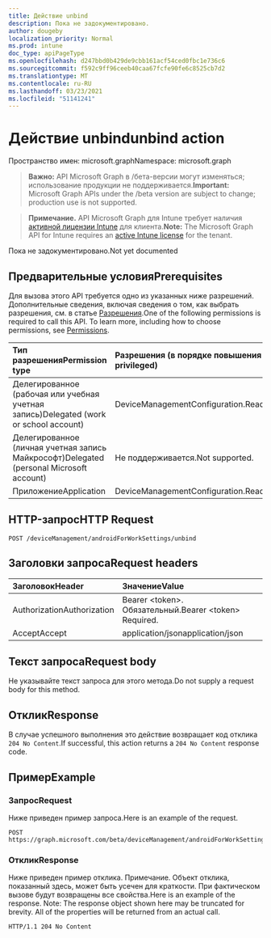 ```yaml
---
title: Действие unbind
description: Пока не задокументировано.
author: dougeby
localization_priority: Normal
ms.prod: intune
doc_type: apiPageType
ms.openlocfilehash: d247bbd0b429de9cbb161acf54ced0fbc1e736c6
ms.sourcegitcommit: f592c9ff96ceeb40caa67fcfe90fe6c8525cb7d2
ms.translationtype: MT
ms.contentlocale: ru-RU
ms.lasthandoff: 03/23/2021
ms.locfileid: "51141241"
---
```

# <a name="unbind-action"></a><span data-ttu-id="11465-103">Действие unbind</span><span class="sxs-lookup"><span data-stu-id="11465-103">unbind action</span></span>

<span data-ttu-id="11465-104">Пространство имен: microsoft.graph</span><span class="sxs-lookup"><span data-stu-id="11465-104">Namespace: microsoft.graph</span></span>

> <span data-ttu-id="11465-105">**Важно:** API Microsoft Graph в /бета-версии могут изменяться; использование продукции не поддерживается.</span><span class="sxs-lookup"><span data-stu-id="11465-105">**Important:** Microsoft Graph APIs under the /beta version are subject to change; production use is not supported.</span></span>

> <span data-ttu-id="11465-106">**Примечание.** API Microsoft Graph для Intune требует наличия [активной лицензии Intune](https://go.microsoft.com/fwlink/?linkid=839381) для клиента.</span><span class="sxs-lookup"><span data-stu-id="11465-106">**Note:** The Microsoft Graph API for Intune requires an [active Intune license](https://go.microsoft.com/fwlink/?linkid=839381) for the tenant.</span></span>

<span data-ttu-id="11465-107">Пока не задокументировано.</span><span class="sxs-lookup"><span data-stu-id="11465-107">Not yet documented</span></span>

## <a name="prerequisites"></a><span data-ttu-id="11465-108">Предварительные условия</span><span class="sxs-lookup"><span data-stu-id="11465-108">Prerequisites</span></span>
<span data-ttu-id="11465-p101">Для вызова этого API требуется одно из указанных ниже разрешений. Дополнительные сведения, включая сведения о том, как выбрать разрешения, см. в статье [Разрешения](/graph/permissions-reference).</span><span class="sxs-lookup"><span data-stu-id="11465-p101">One of the following permissions is required to call this API. To learn more, including how to choose permissions, see [Permissions](/graph/permissions-reference).</span></span>

|<span data-ttu-id="11465-111">Тип разрешения</span><span class="sxs-lookup"><span data-stu-id="11465-111">Permission type</span></span>|<span data-ttu-id="11465-112">Разрешения (в порядке повышения привилегий)</span><span class="sxs-lookup"><span data-stu-id="11465-112">Permissions (from least to most privileged)</span></span>|
|:---|:---|
|<span data-ttu-id="11465-113">Делегированное (рабочая или учебная учетная запись)</span><span class="sxs-lookup"><span data-stu-id="11465-113">Delegated (work or school account)</span></span>|<span data-ttu-id="11465-114">DeviceManagementConfiguration.ReadWrite.All</span><span class="sxs-lookup"><span data-stu-id="11465-114">DeviceManagementConfiguration.ReadWrite.All</span></span>|
|<span data-ttu-id="11465-115">Делегированное (личная учетная запись Майкрософт)</span><span class="sxs-lookup"><span data-stu-id="11465-115">Delegated (personal Microsoft account)</span></span>|<span data-ttu-id="11465-116">Не поддерживается.</span><span class="sxs-lookup"><span data-stu-id="11465-116">Not supported.</span></span>|
|<span data-ttu-id="11465-117">Приложение</span><span class="sxs-lookup"><span data-stu-id="11465-117">Application</span></span>|<span data-ttu-id="11465-118">DeviceManagementConfiguration.ReadWrite.All</span><span class="sxs-lookup"><span data-stu-id="11465-118">DeviceManagementConfiguration.ReadWrite.All</span></span>|

## <a name="http-request"></a><span data-ttu-id="11465-119">HTTP-запрос</span><span class="sxs-lookup"><span data-stu-id="11465-119">HTTP Request</span></span>
<!-- {
  "blockType": "ignored"
}
-->
``` http
POST /deviceManagement/androidForWorkSettings/unbind
```

## <a name="request-headers"></a><span data-ttu-id="11465-120">Заголовки запроса</span><span class="sxs-lookup"><span data-stu-id="11465-120">Request headers</span></span>
|<span data-ttu-id="11465-121">Заголовок</span><span class="sxs-lookup"><span data-stu-id="11465-121">Header</span></span>|<span data-ttu-id="11465-122">Значение</span><span class="sxs-lookup"><span data-stu-id="11465-122">Value</span></span>|
|:---|:---|
|<span data-ttu-id="11465-123">Authorization</span><span class="sxs-lookup"><span data-stu-id="11465-123">Authorization</span></span>|<span data-ttu-id="11465-124">Bearer &lt;token&gt;. Обязательный.</span><span class="sxs-lookup"><span data-stu-id="11465-124">Bearer &lt;token&gt; Required.</span></span>|
|<span data-ttu-id="11465-125">Accept</span><span class="sxs-lookup"><span data-stu-id="11465-125">Accept</span></span>|<span data-ttu-id="11465-126">application/json</span><span class="sxs-lookup"><span data-stu-id="11465-126">application/json</span></span>|

## <a name="request-body"></a><span data-ttu-id="11465-127">Текст запроса</span><span class="sxs-lookup"><span data-stu-id="11465-127">Request body</span></span>
<span data-ttu-id="11465-128">Не указывайте текст запроса для этого метода.</span><span class="sxs-lookup"><span data-stu-id="11465-128">Do not supply a request body for this method.</span></span>

## <a name="response"></a><span data-ttu-id="11465-129">Отклик</span><span class="sxs-lookup"><span data-stu-id="11465-129">Response</span></span>
<span data-ttu-id="11465-130">В случае успешного выполнения это действие возвращает код отклика `204 No Content`.</span><span class="sxs-lookup"><span data-stu-id="11465-130">If successful, this action returns a `204 No Content` response code.</span></span>

## <a name="example"></a><span data-ttu-id="11465-131">Пример</span><span class="sxs-lookup"><span data-stu-id="11465-131">Example</span></span>

### <a name="request"></a><span data-ttu-id="11465-132">Запрос</span><span class="sxs-lookup"><span data-stu-id="11465-132">Request</span></span>
<span data-ttu-id="11465-133">Ниже приведен пример запроса.</span><span class="sxs-lookup"><span data-stu-id="11465-133">Here is an example of the request.</span></span>
``` http
POST https://graph.microsoft.com/beta/deviceManagement/androidForWorkSettings/unbind
```

### <a name="response"></a><span data-ttu-id="11465-134">Отклик</span><span class="sxs-lookup"><span data-stu-id="11465-134">Response</span></span>
<span data-ttu-id="11465-p102">Ниже приведен пример отклика. Примечание. Объект отклика, показанный здесь, может быть усечен для краткости. При фактическом вызове будут возвращены все свойства.</span><span class="sxs-lookup"><span data-stu-id="11465-p102">Here is an example of the response. Note: The response object shown here may be truncated for brevity. All of the properties will be returned from an actual call.</span></span>
``` http
HTTP/1.1 204 No Content
```




